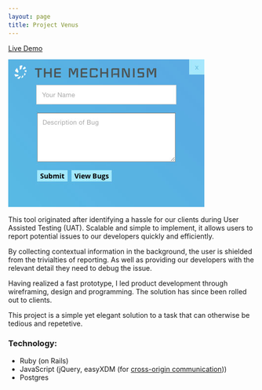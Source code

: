 ```yaml
---
layout: page
title: Project Venus
---
```


<a href="http://www.gbrassey.com/slides-widget-iframe/" title="How to Build an Easy Embeddable Widget" rel="external">Live Demo</a>

<div class="image-wrap">
	<a href="http://www.gbrassey.com/slides-widget-iframe/" title="How to Build an Easy Embeddable Widget" rel="external">
		<img src="/images/venus-preview.jpg" title="Venus Preview" alt="Venus Preview">
	</a>
</div>

This tool originated after identifying a hassle for our clients during User Assisted Testing (UAT). Scalable and simple to implement, it allows users to report potential issues to our developers quickly and efficiently.

By collecting contextual information in the background, the user is shielded from the trivialties of reporting. As well as providing our developers with the relevant detail they need to debug the issue.

Having realized a fast prototype, I led product development through wireframing, design and programming. The solution has since been rolled out to clients.

This project is a simple yet elegant solution to a task that can otherwise be tedious and repetetive.

### Technology:

* Ruby (on Rails)
* JavaScript (jQuery, easyXDM (for <a href="http://www.gbrassey.com/slides-widget-iframe/" title="How to Build an Easy Embeddable Widget" rel="external">cross-origin communication</a>))
* Postgres
